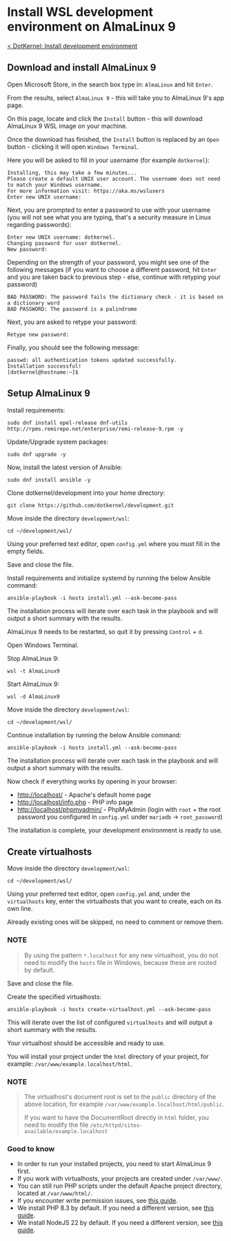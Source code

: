 # Install WSL development environment on AlmaLinux 9

[< DotKernel: Install development environment](../../README.md)

## Download and install AlmaLinux 9

Open Microsoft Store, in the search box type in: `AlmaLinux` and hit `Enter`.

From the results, select `AlmaLinux 9` - this will take you to AlmaLinux 9's app page.

On this page, locate and click the `Install` button - this will download AlmaLinux 9 WSL image on your machine.

Once the download has finished, the `Install` button is replaced by an `Open` button - clicking it will open
`Windows Terminal`.

Here you will be asked to fill in your username (for example `dotkernel`):

```text
Installing, this may take a few minutes...
Please create a default UNIX user account. The username does not need to match your Windows username.
For more information visit: https://aka.ms/wslusers
Enter new UNIX username:
```

Next, you are prompted to enter a password to use with your username (you will not see what you are typing, that's a security measure in Linux regarding passwords):

```shell
Enter new UNIX username: dotkernel.
Changing password for user dotkernel.
New password:
```

Depending on the strength of your password, you might see one of the following messages (if you want to choose a different password, hit `Enter` and you are taken back to previous step - else, continue with retyping your password)

```text
BAD PASSWORD: The password fails the dictionary check - it is based on a dictionary word
BAD PASSWORD: The password is a palindrome
```

Next, you are asked to retype your password:

```text
Retype new password:
```

Finally, you should see the following message:

```text
passwd: all authentication tokens updated successfully.
Installation successful!
[dotkernel@hostname:~]$
```

## Setup AlmaLinux 9

Install requirements:

```shell
sudo dnf install epel-release dnf-utils http://rpms.remirepo.net/enterprise/remi-release-9.rpm -y
```

Update/Upgrade system packages:

```shell
sudo dnf upgrade -y
```

Now, install the latest version of Ansible:

```shell
sudo dnf install ansible -y
```

Clone dotkernel/development into your home directory:

```shell
git clone https://github.com/dotkernel/development.git
```

Move inside the directory `development/wsl`:

```shell
cd ~/development/wsl/
```

Using your preferred text editor, open `config.yml` where you must fill in the empty fields.

Save and close the file.

Install requirements and initialize systemd by running the below Ansible command:

```shell
ansible-playbook -i hosts install.yml --ask-become-pass
```

The installation process will iterate over each task in the playbook and will output a short summary with the results.

AlmaLinux 9 needs to be restarted, so quit it by pressing `Control` + `d`.

Open Windows Terminal.

Stop AlmaLinux 9:

```shell
wsl -t AlmaLinux9
```

Start AlmaLinux 9:

```shell
wsl -d AlmaLinux9
```

Move inside the directory `development/wsl`:

```cd ~/development/wsl/```

Continue installation by running the below Ansible command:

```shell
ansible-playbook -i hosts install.yml --ask-become-pass
```

The installation process will iterate over each task in the playbook and will output a short summary with the results.

Now check if everything works by opening in your browser:

- [http://localhost/](http://localhost/) - Apache's default home page
- [http://localhost/info.php](http://localhost/info.php) - PHP info page
- [http://localhost/phpmyadmin/](http://localhost/phpmyadmin/) - PhpMyAdmin (login with `root` + the root password you
configured in `config.yml` under `mariadb` -> `root_password`)

The installation is complete, your development environment is ready to use.

## Create virtualhosts

Move inside the directory `development/wsl`:

```shell
cd ~/development/wsl/
```

Using your preferred text editor, open `config.yml` and, under the `virtualhosts` key, enter the virtualhosts that you
want to create, each on its own line. 

Already existing ones will be skipped, no need to comment or remove them.

### NOTE

> By using the pattern `*.localhost` for any new virtualhost, you do not need to modify the `hosts` file in Windows,
> because these are routed by default.

Save and close the file.

Create the specified virtualhosts:

```shell
ansible-playbook -i hosts create-virtualhost.yml --ask-become-pass
```

This will iterate over the list of configured `virtualhosts` and will output a short summary with the results.

Your virtualhost should be accessible and ready to use.

You will install your project under the `html` directory of your project, for example:
`/var/www/example.localhost/html`.

### NOTE
> The virtualhost's document root is set to the `public` directory of the above location, for example
> `/var/www/example.localhost/html/public`.
> 
> If you want to have the DocumentRoot directly in `html` folder, you need to modify the file
> `/etc/httpd/sites-available/example.localhost` 

### Good to know

- In order to run your installed projects, you need to start AlmaLinux 9 first.
- If you work with virtualhosts, your projects are created under `/var/www/`.
- You can still run PHP scripts under the default Apache project directory, located at `/var/www/html/`.
- If you encounter write permission issues, see [this guide](FAQ.md#how-do-i-fix-common-permission-issues).
- We install PHP 8.3 by default. If you need a different version, see
[this guide](FAQ.md#how-do-i-switch-to-a-different-version-of-php).
- We install NodeJS 22 by default. If you need a different version, see
[this guide](FAQ.md#how-do-i-switch-to-a-different-version-of-nodejs).
